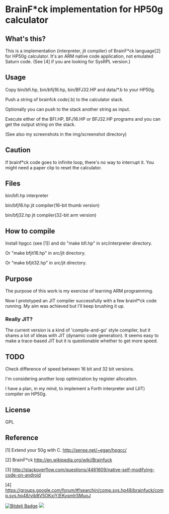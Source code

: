 # BrainF*ck implementation for HP50g calculator

## What's this?
This is a implementation (interpreter, jit compiler) of BrainF*ck language[2] for HP50g calculator.
It's an ARM native code application, not emulated Saturn code.
(See [4] if you are looking for SysRPL version.)


## Usage
Copy bin/bfi.hp, bin/bfij16.hp, bin/BFJ32.HP and data/*.b to your HP50g.

Push a string of brainf*ck code(*.b) to the calculator stack.

Optionally you can push to the stack another string as input.

Execute either of the BFI.HP, BFJ16.HP or BFJ32.HP programs and you can get the output string on the stack.

(See also my screenshots in the img/screenshot directory)

## Caution
If brainf*ck code goes to infinite loop, there's no way to interrupt it.
You might need a paper clip to reset the calculator.


## Files
bin/bfi.hp interpreter

bin/bfj16.hp jit compiler(16-bit thumb version)

bin/bfj32.hp jit compiler(32-bit arm version)


## How to compile
Install hpgcc (see [1]) and do "make bfi.hp" in src/interpreter directory.

Or "make bfjit16.hp" in src/jit directory.

Or "make bfjit32.hp" in src/jit directory.


## Purpose
The purpose of this work is my exercise of learning ARM programming.

Now I prototyped an JIT compiler successfully with a few brainf*ck code running.
My aim was achieved but I'll keep brushing it up.

### Really JIT?
The current version is a kind of 'compile-and-go' style compiler,
but it shares a lot of ideas with JIT (dynamic code generation).
It seems easy to make a trace-based JIT but it is questionable whether to get more speed.


## TODO
Check difference of speed between 16 bit and 32 bit versions.

I'm considering another loop optimization by register allocation. 

I have a plan, in my mind, to implement a Forth interpreter and (JIT) compiler on HP50g.



## License
GPL


## Reference
[1] Extend your 50g with C. http://sense.net/~egan/hpgcc/

[2] BrainF*ck http://en.wikipedia.org/wiki/Brainfuck

[3] http://stackoverflow.com/questions/4461609/native-self-modifying-code-on-android

[4] https://groups.google.com/forum/#!searchin/comp.sys.hp48/brainfuck/comp.sys.hp48/vjbBV5OKxjY/EKysmIrSMuoJ


[![Bitdeli Badge](https://d2weczhvl823v0.cloudfront.net/kariya/brainfuck-hp50g/trend.png)](https://bitdeli.com/free "Bitdeli Badge")
<img src="https://git.kariya.cc/myBadge.png"/>


